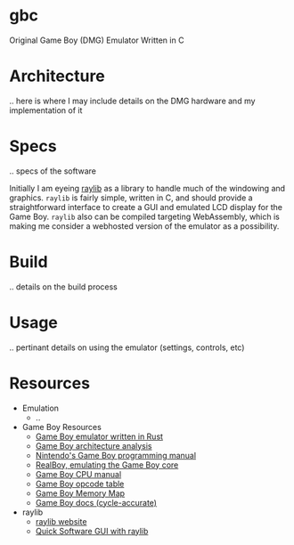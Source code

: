 # gbc
Original Game Boy (DMG) Emulator Written in C

# Architecture
.. here is where I may include details on the DMG hardware and my implementation of it

# Specs
.. specs of the software

Initially I am eyeing [raylib](https://github.com/raysan5/raylib) as a library to handle much of the windowing and graphics. `raylib` is fairly simple, written in C, and should provide a straightforward interface to create a GUI and emulated LCD display for the Game Boy. `raylib` also can be compiled targeting WebAssembly, which is making me consider a webhosted version of the emulator as a possibility.

# Build
.. details on the build process

# Usage
.. pertinant details on using the emulator (settings, controls, etc)

# Resources
- Emulation
    - ..
- Game Boy Resources
    - [Game Boy emulator written in Rust](https://rylev.github.io/DMG-01/public/book/introduction.html)
    - [Game Boy architecture analysis](https://www.copetti.org/writings/consoles/game-boy/)
    - [Nintendo's Game Boy programming manual](https://archive.org/details/GameBoyProgManVer1.1)
    - [RealBoy, emulating the Game Boy core](https://realboyemulator.wordpress.com/posts/) 
    - [Game Boy CPU manual](https://realboyemulator.wordpress.com/wp-content/uploads/2013/01/gbcpuman.pdf)
    - [Game Boy opcode table](https://izik1.github.io/gbops/)
    - [Game Boy Memory Map](http://gameboy.mongenel.com/dmg/asmmemmap.html)
    - [Game Boy docs (cycle-accurate)](https://github.com/AntonioND/giibiiadvance/blob/master/docs/TCAGBD.pdf)
- raylib
    - [raylib website](https://www.raylib.com/index.html)
    - [Quick Software GUI with raylib](https://youtu.be/KSKzaeZJlqk)